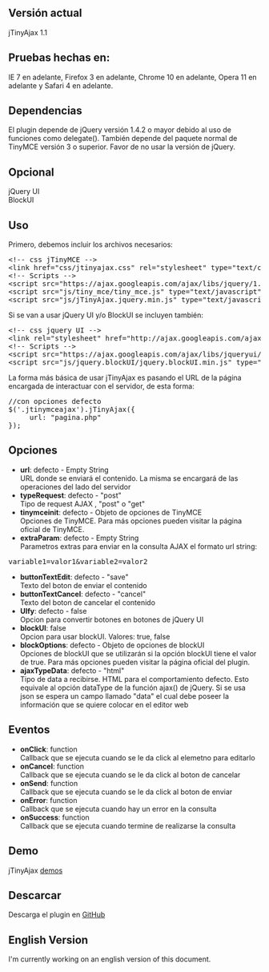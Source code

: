 <h2>Versi&oacute;n actual</h2>

jTinyAjax 1.1

<h2>Pruebas hechas en:</h2>

IE 7 en adelante, Firefox 3 en adelante, Chrome 10 en adelante, Opera 11 en adelante y Safari 4 en adelante.

<h2>Dependencias</h2>

El plugin depende de jQuery versi&oacute;n 1.4.2 o mayor debido al uso de funciones como delegate().
Tambi&eacute;n depende del paquete normal de TinyMCE versi&oacute;n 3 o superior. Favor de no usar la versi&oacute;n de jQuery.

<h2>Opcional</h2>

jQuery UI<br/>
BlockUI

<h2>Uso</h2>

Primero, debemos incluir los archivos necesarios:

<pre>
&lt;!-- css jTinyMCE --&gt;
&lt;link href="css/jtinyajax.css" rel="stylesheet" type="text/css" /&gt;
&lt;!-- Scripts --&gt;
&lt;script src="https://ajax.googleapis.com/ajax/libs/jquery/1.5/jquery.min.js" type="text/javascript"&gt;&lt;/script&gt;
&lt;script src="js/tiny_mce/tiny_mce.js" type="text/javascript"&gt;&lt;/script&gt;
&lt;script src="js/jTinyAjax.jquery.min.js" type="text/javascript"&gt;&lt;/script&gt;
</pre>

Si se van a usar jQuery UI y/o BlockUI se incluyen tambi&eacute;n:

<pre>
&lt;!-- css jquery UI --&gt;
&lt;link rel="stylesheet" href="http://ajax.googleapis.com/ajax/libs/jqueryui/1.7.2/themes/base/jquery-ui.css" type="text/css" /&gt;
&lt;!-- Scripts --&gt;
&lt;script src="https://ajax.googleapis.com/ajax/libs/jqueryui/1.8.9/jquery-ui.min.js" type="text/javascript"&gt;&lt;/script&gt;
&lt;script src="js/jquery.blockUI/jquery.blockUI.min.js" type="text/javascript"&gt;&lt;/script&gt;
</pre>

La forma m&aacute;s b&aacute;sica de usar jTinyAjax es pasando el URL de la p&aacute;gina encargada de interactuar con el servidor, de esta forma:

<pre>
//con opciones defecto
$('.jtinymceajax').jTinyAjax({
     url: "pagina.php"
});
</pre>

<h2>Opciones</h2>

* <strong>url</strong>: defecto - Empty String<br/>
URL donde se enviar&aacute; el contenido. La misma se encargar&aacute; de las operaciones del lado del servidor
* <strong>typeRequest</strong>: defecto - "post"<br/>
Tipo de request AJAX , "post" o "get"
* <strong>tinymceinit</strong>: defecto - Objeto de opciones de TinyMCE<br/>
Opciones de TinyMCE. Para m&aacute;s opciones pueden visitar la p&aacute;gina oficial de TinyMCE.
* <strong>extraParam</strong>: defecto - Empty String<br/>
Parametros extras para enviar en la consulta AJAX el formato url string:
<pre>
variable1=valor1&variable2=valor2
</pre>
* <strong>buttonTextEdit</strong>: defecto - "save"<br/>
Texto del boton de enviar el contenido
* <strong>buttonTextCancel</strong>: defecto - "cancel"<br/>
Texto del boton de cancelar el contenido
* <strong>UIfy</strong>: defecto - false<br/>
Opcion para convertir botones en botones de jQuery UI
* <strong>blockUI</strong>: false<br/>
Opcion para usar blockUI. Valores: true, false
* <strong>blockOptions</strong>: defecto - Objeto de opciones de blockUI<br/>
Opciones de blockUI que se utilizar&aacute;n si la opci&oacute;n blockUI tiene el valor de true. Para m&aacute;s opciones pueden visitar la p&aacute;gina oficial del plugin.
* <strong>ajaxTypeData</strong>: defecto - "html"<br/>
Tipo de data a recibirse. HTML para el comportamiento defecto. Esto equivale al opci&oacute;n dataType de la funci&oacute;n ajax() de jQuery. Si se usa json se espera un campo llamado "data" el cual debe poseer la informaci&oacute;n que se quiere colocar en el editor web

<h2>Eventos</h2>

* <strong>onClick</strong>: function<br/>
Callback que se ejecuta cuando se le da click al elemetno para editarlo
* <strong>onCancel</strong>: function<br/>
Callback que se ejecuta cuando se le da click al boton de cancelar
* <strong>onSend</strong>: function<br/>
Callback que se ejecuta cuando se le da click al boton de enviar
* <strong>onError</strong>: function<br/>
Callback que se ejecuta cuando hay un error en la consulta
* <strong>onSuccess</strong>: function<br/>
Callback que se ejecuta cuando termine de realizarse la consulta

<h2>Demo</h2>

jTinyAjax [demos](http://juaniquillo.com/blog/2011/05/jtinyajax/#demos)

<h2>Descarcar</h2>

Descarga el plugin en [GitHub](https://github.com/juaniquillo/jTinyAjax)

<h2>English Version</h2>
I'm currently working on an english version of this document.